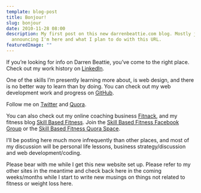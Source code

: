 ```yaml
---
template: blog-post
title: Bonjour!
slug: bonjour
date: 2010-11-28 08:00
description: My first post on this new darrenbeattie.com blog. Mostly just
  announcing I'm here and what I plan to do with this URL.
featuredImage: ""
---
```

If you’re looking for info on Darren Beattie, you’ve come to the right place. Check out my work history on [LinkedIn](https://www.linkedin.com/in/dbeattie/).

One of the skills I’m presently learning more about, is web design, and there is no better way to learn than by doing. You can check out my web development work and progress on [GitHub](https://github.com/dbeattie/).

Follow me on [Twitter](https://twitter.com/darren_beattie) and [Quora](https://www.quora.com/profile/Darren-Beattie).

You can also check out my online coaching business [Fitnack](https://fitnack.com), and my fitness blog [Skill Based Fitness](https://skillbasedfitness.com). Join the [Skill Based Fitness Facebook Group](https://www.facebook.com/groups/skillbasedfitness/) or the [Skill Based Fitness Quora Space](https://www.quora.com/q/skill-based-fitness).

I’ll be posting here much more infrequently than other places, and most of my discussion will be personal life lessons, business strategy/discussion and web development/coding.

Please bear with me while I get this new website set up. Please refer to my other sites in the meantime and check back here in the coming weeks/months while I start to write new musings on things not related to fitness or weight loss here.